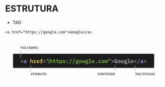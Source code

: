 # ESTRUTURA
- TAG
```
<a href="https://google.com">Google</a>
```
<p align="center">
  <img src="https://github.com/RonniSousa/study/blob/main/tag" alt="Diagrama de tag HTML" width="500">
</p>
